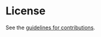 # License

See the
[guidelines for contributions](https://github.com/github.com/sctplab/blob/main/CONTRIBUTING.md).
